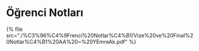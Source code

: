 # Öğrenci Notları

<!--Index-->

{% file src="./%C3%96%C4%9Frenci%20Notlar%C4%B1/Vize%20ve%20Final%20Notlar%C4%B1%20AA%20~%20YEmreAk.pdf" %}

<!--Index-->
